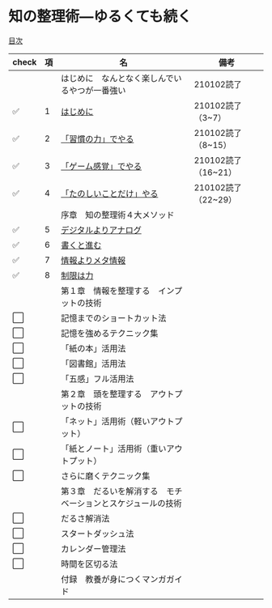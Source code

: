 # 知の整理術―ゆるくても続く
[目次](https://www.kinokuniya.co.jp/f/dsg-01-9784479307884)

|check|項|名|備考|
|--|--|--|--|
|||はじめに　なんとなく楽しんでいるやつが一番強い|210102読了|
|:white_check_mark:|1|[はじめに](1_はじめに.md)|210102読了（3~7）|
|:white_check_mark:|2|[「習慣の力」でやる](2_「習慣の力」でやる.md)|210102読了（8~15）|
|:white_check_mark:|3|[「ゲーム感覚」でやる](3_「ゲーム感覚」でやる.md)|210102読了（16~21）|
|:white_check_mark:|4|[「たのしいことだけ」やる](4_「たのしいことだけ」やる.md)|210102読了（22~29）|
|||序章　知の整理術４大メソッド||
|:white_check_mark:|5|[デジタルよりアナログ](5_デジタルよりアナログ.md)||
|:white_check_mark:|6|[書くと進む](6_書くと進む.md)||
|:white_check_mark:|7|[情報よりメタ情報](7_情報よりメタ情報.md)||
|:white_check_mark:|8|[制限は力](8_制限は力.md)||
|||第１章　情報を整理する　インプットの技術||
|:white_large_square:||記憶までのショートカット法||
|:white_large_square:||記憶を強めるテクニック集||
|:white_large_square:||「紙の本」活用法||
|:white_large_square:||「図書館」活用法||
|:white_large_square:||「五感」フル活用法||
|||第２章　頭を整理する　アウトプットの技術||
|:white_large_square:||「ネット」活用術（軽いアウトプット）||
|:white_large_square:||「紙とノート」活用術（重いアウトプット）||
|:white_large_square:||さらに磨くテクニック集||
|||第３章　だるいを解消する　モチベーションとスケジュールの技術||
|:white_large_square:||だるさ解消法||
|:white_large_square:||スタートダッシュ法||
|:white_large_square:||カレンダー管理法||
|:white_large_square:||時間を区切る法||
|||付録　教養が身につくマンガガイド||
